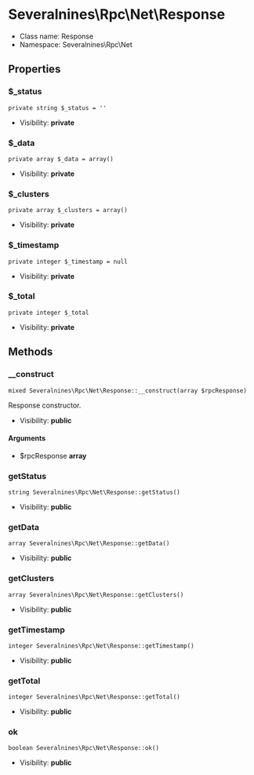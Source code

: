 Severalnines\Rpc\Net\Response
===============






* Class name: Response
* Namespace: Severalnines\Rpc\Net





Properties
----------


### $_status

    private string $_status = ''





* Visibility: **private**


### $_data

    private array $_data = array()





* Visibility: **private**


### $_clusters

    private array $_clusters = array()





* Visibility: **private**


### $_timestamp

    private integer $_timestamp = null





* Visibility: **private**


### $_total

    private integer $_total





* Visibility: **private**


Methods
-------


### __construct

    mixed Severalnines\Rpc\Net\Response::__construct(array $rpcResponse)

Response constructor.



* Visibility: **public**


#### Arguments
* $rpcResponse **array**



### getStatus

    string Severalnines\Rpc\Net\Response::getStatus()





* Visibility: **public**




### getData

    array Severalnines\Rpc\Net\Response::getData()





* Visibility: **public**




### getClusters

    array Severalnines\Rpc\Net\Response::getClusters()





* Visibility: **public**




### getTimestamp

    integer Severalnines\Rpc\Net\Response::getTimestamp()





* Visibility: **public**




### getTotal

    integer Severalnines\Rpc\Net\Response::getTotal()





* Visibility: **public**




### ok

    boolean Severalnines\Rpc\Net\Response::ok()





* Visibility: **public**



